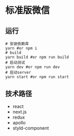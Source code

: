 # 标准版微信

## 运行

```
# 安装依赖库
yarn #or npm i
# build
yarn build #or npm run build
# 启动测试
yarn dev #or npm run dev
# 启动server
yarn start #or npm run start
```

## 技术路径

* react
* next.js
* redux
* apollo
* styld-component
